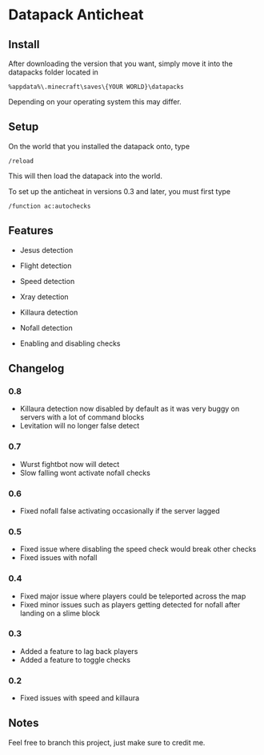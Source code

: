 # Datapack Anticheat

## Install
After downloading the version that you want, simply move it into the datapacks folder located in
```
%appdata%\.minecraft\saves\{YOUR WORLD}\datapacks
```
Depending on your operating system this may differ.

## Setup
On the world that you installed the datapack onto, type
```
/reload
```
This will then load the datapack into the world.

To set up the anticheat in versions 0.3 and later, you must first type
```
/function ac:autochecks
```

## Features
* Jesus detection
* Flight detection
* Speed detection
* Xray detection
* Killaura detection
* Nofall detection

* Enabling and disabling checks

## Changelog
### 0.8
* Killaura detection now disabled by default as it was very buggy on servers with a lot of command blocks
* Levitation will no longer false detect

### 0.7
* Wurst fightbot now will detect
* Slow falling wont activate nofall checks

### 0.6
* Fixed nofall false activating occasionally if the server lagged

### 0.5
* Fixed issue where disabling the speed check would break other checks
* Fixed issues with nofall

### 0.4
* Fixed major issue where players could be teleported across the map
* Fixed minor issues such as players getting detected for nofall after landing on a slime block

### 0.3
* Added a feature to lag back players
* Added a feature to toggle checks

### 0.2
* Fixed issues with speed and killaura

## Notes
Feel free to branch this project, just make sure to credit me.
